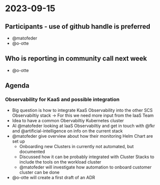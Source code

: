 # 2023-09-15

## Participants - use of github handle is preferred

* @matofeder
* @o-otte

## Who is reporting in community call next week

* @o-otte

## Agenda

### Observability for KaaS and possible integration

* Big question is how to integrate KaaS Observability into the other SCS Observabiltiy stack -> For this we need more input from the IaaS Team
* Idea to have a common Obervabiltiy Kubernetes cluster
* AI @matofeder looking at IaaS Observabiltiy and get in touch with @fkr and @artificial-intelligence on info on the current stack
* @matofeder give overview about how their monitoring Helm Chart are set up
    * Onboarding new Clusters in currently not automated, but documented
    * Discussed how it can be probably integrated with Cluster Stacks to include the tools on the workload cluster
    * @matofeder will investigate how automation to onboard customer cluster can be done
* @o-otte will create a first draft of an ADR

